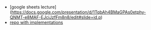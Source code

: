 - [google sheets lecture]
(https://docs.google.com/presentation/d/1TqbAh4BMaGPAs0etphy-QNMT-e8MAF-EJciJzfFm8n8/edit#slide=id.p)
- [repo with implementations](https://github.com/Joelino/das-recommenders/)